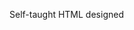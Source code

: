 Self-taught HTML designed
              
 
 
 
      
 
 
                                                                                                                                  
